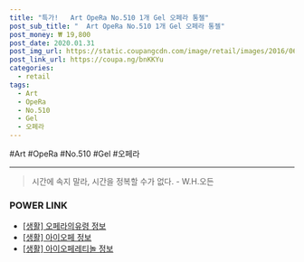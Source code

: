 ```yaml
--- 
title: "특가!   Art OpeRa No.510 1개 Gel 오페라 통젤" 
post_sub_title: "  Art OpeRa No.510 1개 Gel 오페라 통젤" 
post_money: ₩ 19,800 
post_date: 2020.01.31 
post_img_url: https://static.coupangcdn.com/image/retail/images/2016/06/29/12/4/8c02de35-59a9-4dd1-8945-8bf5e979c2b2.jpg 
post_link_url: https://coupa.ng/bnKKYu 
categories: 
  - retail 
tags: 
  - Art 
  - OpeRa 
  - No.510 
  - Gel 
  - 오페라 
--- 
```

  #Art #OpeRa #No.510 #Gel #오페라 
<hr> 

> 시간에 속지 말라, 시간을 정복할 수가 없다. - W.H.오든 


### POWER LINK

* <a href="https://blog.naver.com/fasyy4321/221760007830" target="_blank"> [생활] 오페라의유령 정보 </a>
* <a href="https://blog.naver.com/fasyy4321/221762525387" target="_blank"> [생활] 아이오페 정보 </a>
* <a href="https://blog.naver.com/sakai111/221768191448" target="_blank"> [생활] 아이오페레티놀 정보 </a>
